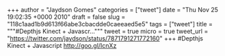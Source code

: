 
+++
author = "Jaydson Gomes"
categories = ["tweet"]
date = "Thu Nov 25 19:02:35 +0000 2010"
draft = false
slug = "118c1aad1b9d613f66abe3cbacdde0caeeaed5e5"
tags = ["tweet"]
title = """#Depthjs Kinect + Javascr..."""
tweet = true
micro = true
tweet_url = "https://twitter.com/jaydson/status/7871791271772160"
+++
#Depthjs Kinect + Javascript http://goo.gl/IcnXz
